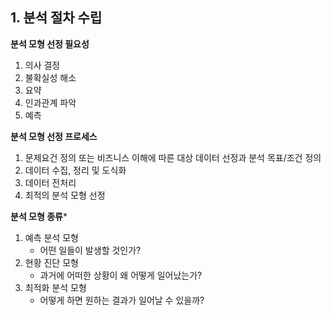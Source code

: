 ## 1. 분석 절차 수립



**분석 모형 선정 필요성**

1. 의사 결정
2. 불확실성 해소
3. 요약
4. 인과관계 파악
5. 예측



**분석 모형 선정 프로세스**

1. 문제요건 정의 또는 비즈니스 이해에 따른 대상 데이터 선정과 분석 목표/조건 정의 
2. 데이터 수집, 정리 및 도식화
3. 데이터 전처리
4. 최적의 분석 모형 선정



**분석 모형 종류***

1. 예측 분석 모형
   - 어떤 일들이 발생할 것인가?
2. 현황 진단 모형
   - 과거에 어떠한 상황이 왜 어떻게 일어났는가?
3. 최적화 분석 모형
   - 어떻게 하면 원하는 결과가 일어날 수 있을까?



